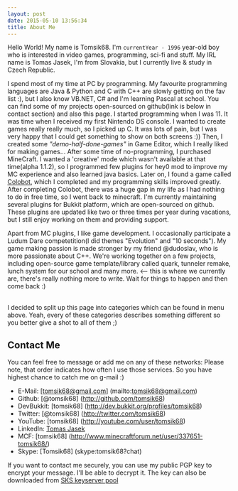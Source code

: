 ```yaml
---
layout: post
date: 2015-05-10 13:56:34
title: About Me
---
```

Hello World! My name is Tomsik68. I'm `currentYear - 1996` year-old boy who is interested in video games, programming, sci-fi and stuff.
My IRL name is Tomas Jasek, I'm from Slovakia, but I currently live & study in Czech Republic. 

I spend most of my time at PC by programming. My favourite programming languages are Java &amp; Python and C with C++ are slowly getting on the fav list :), but I also know VB.NET, C# and I'm learning Pascal at school. You can find some of my projects open-sourced on github(link is below in contact section) and also this page. I started programming when I was 11. 
It was time when I received my first Nintendo DS console. I wanted to create games really really much, so I picked up C. It was lots of pain, but I was very happy that I could get something to show on both screens :))
Then, I created some _"demo-half-done-games"_ in Game Editor, which I really liked for making games... After some time of no-programming, I purchased MineCraft.
I wanted a 'creative' mode which wasn't available at that time(alpha 1.1.2), so I programmed few plugins for hey0 mod to improve my MC experience and also learned java basics. Later on, I found a game called <a href='http://colobot.info'>Colobot</a>, which I completed and my programming skills improved greatly. After completing Colobot, there was a huge gap in my life as I had nothing to do in free time, so I went back to minecraft. I'm currently maintaining several plugins for Bukkit platform, which are open-sourced on github. These plugins are updated like two or three times per year during vacations, but I still enjoy working on them and providing support. 

Apart from MC plugins, I like game development. I occasionally participate a Ludum Dare competetition(I did themes "Evolution" and "10 seconds"). My game making passion is made stronger by my friend @dudoslav, who is more passionate about C++. We're working together on a few projects, including open-source game template/library called quark, tunneler remake, lunch system for our school and many more. <-- this is where we currently are, there's really nothing more to write. Wait for things to happen and then come back :)  <BR><BR>

I decided to split up this page into categories which can be found in menu above. Yeah, every of these categories describes something different so you better give a shot to all of them ;)

## Contact Me

You can feel free to message or add me on any of these networks:
Please note, that order indicates how often I use those services. So you have highest chance to catch me on g-mail :)

* E-Mail: [tomsik68@gmail.com] (mailto:tomsik68@gmail.com)
* Github: [@tomsik68] (http://github.com/tomsik68)
* DevBukkit: [tomsik68] (http://dev.bukkit.org/profiles/tomsik68)
* Twitter: [@tomsik68] (http://twitter.com/tomsik68)
* YouTube: [tomsik68] (http://youtube.com/user/tomsik68)
* LinkedIn: [Tomas Jasek](https://www.linkedin.com/pub/tomas-jasek/b8/7ab/441)
* MCF: [tomsik68] (http://www.minecraftforum.net/user/337651-tomsik68/)
* Skype: [Tomsik68] (skype:tomsik68?chat)

If you want to contact me securely, you can use my public PGP key to encrypt your message. I'll be able to decrypt it.
The key can also be downloaded from [SKS keyserver pool](https://hkps.pool.sks-keyservers.net/pks/lookup?op=get&search=0xCA1D3571B1934B34)
